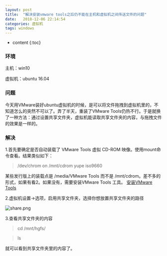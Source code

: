 ```yaml
---
layout: post
title:  "解决安装vmware tools之后仍不能在主机和虚拟机之间传送文件的问题"
date:   2018-12-06 22:14:54
categories: 虚拟机
tags: windows
---
```


* content
{:toc}




### 环境

主机：win10

虚拟机：ubuntu 16.04


### 问题

今天用VMware装好ubuntu虚拟机的时候，是可以将文件拖拽到虚拟机里的，不知道怎么的突然不可以了。弄了半天，重装了VMware Tools仍热不行。于是就换了一种方法：通过设置共享文件夹，虚拟机能读取共享文件夹的内容，与拖拽文件的效果是一样的。

### 解决

1.首先要确定是否自动装载了 VMware Tools 虚拟 CD-ROM 映像。使用mount命令查看。结果类似如下：

>  /dev/chrom on /mnt/cdrom yupe iso9660

某些发行版上的装载点是 /media/VMware Tools 而不是 /mnt/cdrom。差不多的形式，如果有看2。如果没有，需要安装VMware Tools 工具。
[安装VMware Tools](https://docs.vmware.com/cn/VMware-Workstation-Pro/15.0/com.vmware.ws.using.doc/GUID-08BB9465-D40A-4E16-9E15-8C016CC8166F.html)

2.虚拟机设置->选项，启用共享文件夹，选择你想放置共享文件夹的路径

![share.png](https://smile-album.oss-cn-beijing.aliyuncs.com/share.PNG)

3.查看共享文件夹的内容

> cd /mnt/hgfs/

> ls

就可以看到共享文件夹里的内容了。
